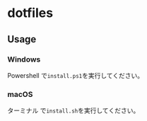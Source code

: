# dotfiles

## Usage

### Windows

Powershell で`install.ps1`を実行してください。

### macOS

ターミナル で`install.sh`を実行してください。
